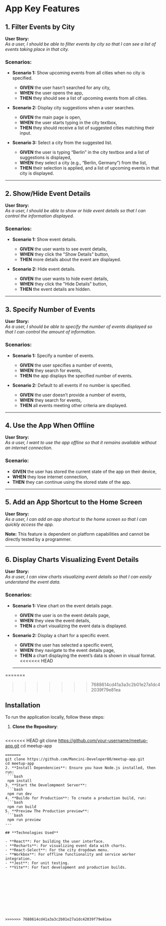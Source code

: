 # **App Key Features**

## **1. Filter Events by City**

**User Story:**  
_As a user, I should be able to filter events by city so that I can see a list of events taking place in that city._

### **Scenarios:**

- **Scenario 1:** Show upcoming events from all cities when no city is specified.

  - **GIVEN** the user hasn’t searched for any city,
  - **WHEN** the user opens the app,
  - **THEN** they should see a list of upcoming events from all cities.

- **Scenario 2:** Display city suggestions when a user searches.

  - **GIVEN** the main page is open,
  - **WHEN** the user starts typing in the city textbox,
  - **THEN** they should receive a list of suggested cities matching their input.

- **Scenario 3:** Select a city from the suggested list.
  - **GIVEN** the user is typing “Berlin” in the city textbox and a list of suggestions is displayed,
  - **WHEN** they select a city (e.g., “Berlin, Germany”) from the list,
  - **THEN** their selection is applied, and a list of upcoming events in that city is displayed.

---

## **2. Show/Hide Event Details**

**User Story:**  
_As a user, I should be able to show or hide event details so that I can control the information displayed._

### **Scenarios:**

- **Scenario 1:** Show event details.

  - **GIVEN** the user wants to see event details,
  - **WHEN** they click the "Show Details" button,
  - **THEN** more details about the event are displayed.

- **Scenario 2:** Hide event details.
  - **GIVEN** the user wants to hide event details,
  - **WHEN** they click the "Hide Details" button,
  - **THEN** the event details are hidden.

---

## **3. Specify Number of Events**

**User Story:**  
_As a user, I should be able to specify the number of events displayed so that I can control the amount of information._

### **Scenarios:**

- **Scenario 1:** Specify a number of events.

  - **GIVEN** the user specifies a number of events,
  - **WHEN** they search for events,
  - **THEN** the app displays the specified number of events.

- **Scenario 2:** Default to all events if no number is specified.
  - **GIVEN** the user doesn’t provide a number of events,
  - **WHEN** they search for events,
  - **THEN** all events meeting other criteria are displayed.

---

## **4. Use the App When Offline**

**User Story:**  
_As a user, I want to use the app offline so that it remains available without an internet connection._

### **Scenario:**

- **GIVEN** the user has stored the current state of the app on their device,
- **WHEN** they lose internet connection,
- **THEN** they can continue using the stored state of the app.

---

## **5. Add an App Shortcut to the Home Screen**

**User Story:**  
_As a user, I can add an app shortcut to the home screen so that I can quickly access the app._

**Note:** This feature is dependent on platform capabilities and cannot be directly tested by a programmer.

---

## **6. Display Charts Visualizing Event Details**

**User Story:**  
_As a user, I can view charts visualizing event details so that I can easily understand the event data._

### **Scenarios:**

- **Scenario 1:** View chart on the event details page.

  - **GIVEN** the user is on the event details page,
  - **WHEN** they view the event details,
  - **THEN** a chart visualizing the event data is displayed.

- **Scenario 2:** Display a chart for a specific event.

  - **GIVEN** the user has selected a specific event,
  - **WHEN** they navigate to the event details page,
  - **THEN** a chart displaying the event’s data is shown in visual format.
<<<<<<< HEAD

  ***

=======
 
>>>>>>> 7688614cd41a3a3c2b01e27a1dc42039f79e81ea
## **Installation**

To run the application locally, follow these steps:

1. **Clone the Repository**:
   ```bash
<<<<<<< HEAD
   git clone https://github.com/your-username/meetup-app.git
   cd meetup-app
   ```
=======
   git clone https://github.com/Mancini-Developer80/meetup-app.git
   cd meetup-app
2. **Install Dependencies**: Ensure you have Node.js installed, then run:
    ```bash
    npm install
3. **Start the Develompment Server**:
    ```bash
    npm run dev
4. **Buildo for Production**: To create a production build, run:
    ```bash
    npm run build
5. **Preview The Production preview**:
    ```bash
    npm run preview
---

## **Technologies Used**

- **React**: For building the user interface.
- **Recharts**: For visualizing event data with charts.
- **React-Select**: For the city dropdown menu.
- **Workbox**: For offline functionality and service worker integration.
- **Jest**: For unit testing.
- **Vite**: For fast development and production builds.



 

  




   
>>>>>>> 7688614cd41a3a3c2b01e27a1dc42039f79e81ea
